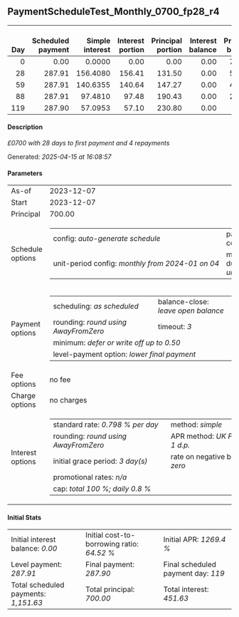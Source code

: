 <h2>PaymentScheduleTest_Monthly_0700_fp28_r4</h2><table><thead style="vertical-align: bottom;"><th style="text-align: right;">Day</th><th style="text-align: right;">Scheduled payment</th><th style="text-align: right;">Simple interest</th><th style="text-align: right;">Interest portion</th><th style="text-align: right;">Principal portion</th><th style="text-align: right;">Interest balance</th><th style="text-align: right;">Principal balance</th><th style="text-align: right;">Total simple interest</th><th style="text-align: right;">Total interest</th><th style="text-align: right;">Total principal</th></thead><tr style="text-align: right;"><td class="ci00">0</td><td class="ci01" style="white-space: nowrap;">0.00</td><td class="ci02">0.0000</td><td class="ci03">0.00</td><td class="ci04">0.00</td><td class="ci05">0.00</td><td class="ci06">700.00</td><td class="ci07">0.0000</td><td class="ci08">0.00</td><td class="ci09">0.00</td></tr><tr style="text-align: right;"><td class="ci00">28</td><td class="ci01" style="white-space: nowrap;">287.91</td><td class="ci02">156.4080</td><td class="ci03">156.41</td><td class="ci04">131.50</td><td class="ci05">0.00</td><td class="ci06">568.50</td><td class="ci07">156.4080</td><td class="ci08">156.41</td><td class="ci09">131.50</td></tr><tr style="text-align: right;"><td class="ci00">59</td><td class="ci01" style="white-space: nowrap;">287.91</td><td class="ci02">140.6355</td><td class="ci03">140.64</td><td class="ci04">147.27</td><td class="ci05">0.00</td><td class="ci06">421.23</td><td class="ci07">297.0435</td><td class="ci08">297.05</td><td class="ci09">278.77</td></tr><tr style="text-align: right;"><td class="ci00">88</td><td class="ci01" style="white-space: nowrap;">287.91</td><td class="ci02">97.4810</td><td class="ci03">97.48</td><td class="ci04">190.43</td><td class="ci05">0.00</td><td class="ci06">230.80</td><td class="ci07">394.5246</td><td class="ci08">394.53</td><td class="ci09">469.20</td></tr><tr style="text-align: right;"><td class="ci00">119</td><td class="ci01" style="white-space: nowrap;">287.90</td><td class="ci02">57.0953</td><td class="ci03">57.10</td><td class="ci04">230.80</td><td class="ci05">0.00</td><td class="ci06">0.00</td><td class="ci07">451.6199</td><td class="ci08">451.63</td><td class="ci09">700.00</td></tr></table><p><h4>Description</h4><i>£0700 with 28 days to first payment and 4 repayments</i></p><p>Generated: <i>2025-04-15 at 16:08:57</i></p><h4>Parameters</h4><table><tr><td>As-of</td><td>2023-12-07</td></tr><tr><td>Start</td><td>2023-12-07</td></tr><tr><td>Principal</td><td>700.00</td></tr><tr><td>Schedule options</td><td><table><tr><td>config: <i>auto-generate schedule</i></td><td>payment count: <i>4</i></td></tr><tr><td style="white-space: nowrap;">unit-period config: <i>monthly from 2024-01 on 04</i></td><td>max duration: <i>unlimited</i></td></tr></table></td></tr><tr><td>Payment options</td><td><table><tr><td>scheduling: <i>as scheduled</i></td><td>balance-close: <i>leave&nbsp;open&nbsp;balance</i></td></tr><tr><td>rounding: <i>round using AwayFromZero</i></td><td>timeout: <i>3</i></td></tr><tr><td colspan='2'>minimum: <i>defer&nbsp;or&nbsp;write&nbsp;off&nbsp;up&nbsp;to&nbsp;0.50</i></td></tr><tr><td colspan='2'>level-payment option: <i>lower&nbsp;final&nbsp;payment</i></td></tr></table></td></tr><tr><td>Fee options</td><td>no fee</td></tr><tr><td>Charge options</td><td>no charges</td></tr><tr><td>Interest options</td><td><table><tr><td>standard rate: <i>0.798 % per day</i></td><td>method: <i>simple</i></td></tr><tr><td>rounding: <i>round using AwayFromZero</i></td><td>APR method: <i>UK FCA to 1 d.p.</i></td></tr><tr><td>initial grace period: <i>3 day(s)</i></td><td>rate on negative balance: <i>zero</i></td></tr><tr><td colspan="2">promotional rates: <i><i>n/a</i></i></td></tr><tr><td colspan="2">cap: <i>total 100 %; daily 0.8 %</td></tr></table></td></tr></table><h4>Initial Stats</h4><table><tr><td>Initial interest balance: <i>0.00</i></td><td>Initial cost-to-borrowing ratio: <i>64.52 %</i></td><td>Initial APR: <i>1269.4 %</i></td></tr><tr><td>Level payment: <i>287.91</i></td><td>Final payment: <i>287.90</i></td><td>Final scheduled payment day: <i>119</i></td></tr><tr><td>Total scheduled payments: <i>1,151.63</i></td><td>Total principal: <i>700.00</i></td><td>Total interest: <i>451.63</i></td></tr></table>